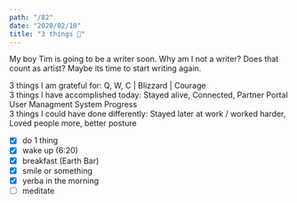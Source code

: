 ```yaml
---
path: "/82"
date: "2020/02/10"
title: "3 things 📝"
---
```


My boy Tim is going to be a writer soon. Why am I not a writer? Does that count as artist? Maybe its time to start writing again.

3 things I am grateful for: Q, W, C | Blizzard | Courage<br />
3 things I have accomplished today: Stayed alive, Connected, Partner Portal User Managment System Progress<br />
3 things I could have done differently: Stayed later at work / worked harder, Loved people more, better posture<br />

- [x] do 1 thing
- [x] wake up (6:20)
- [x] breakfast (Earth Bar)
- [x] smile or something
- [x] yerba in the morning
- [ ] meditate
